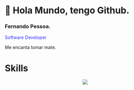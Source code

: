 # :wave: Hola Mundo, tengo Github.
### Fernando Pessoa.  
<p style="color:#33f;">Software Developer</p>    
Me encanta tomar mate.

# Skills
<div align="center">
   <a href="https://skillicons.dev">
    <img src="https://skillicons.dev/icons?i=html,css,js,git,mysql,react,sass,tailwind,php,bootstrap,astro,linux,bash" />
  </a>
</div>

